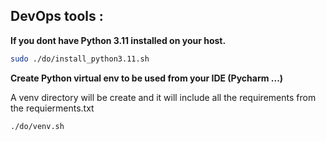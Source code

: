 ## DevOps tools :

**If you dont have Python 3.11 installed on your host.**

```bash
sudo ./do/install_python3.11.sh
```

**Create Python virtual env to be used from your IDE (Pycharm ...)**

A venv directory will be create and it will include all the requirements from
the requierments.txt

```bash
./do/venv.sh
```
